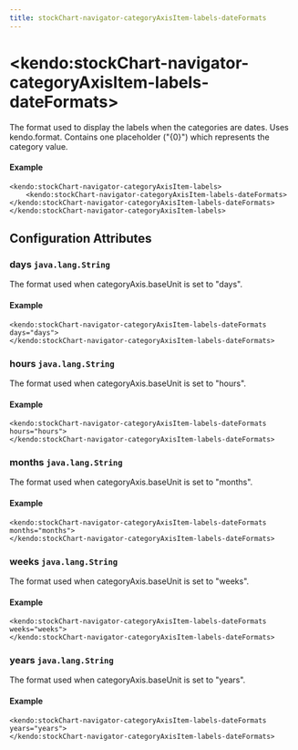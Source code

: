 ```yaml
---
title: stockChart-navigator-categoryAxisItem-labels-dateFormats
---
```


# \<kendo:stockChart-navigator-categoryAxisItem-labels-dateFormats\>

The format used to display the labels when the categories are dates. Uses kendo.format. Contains one placeholder ("{0}") which represents the category value.

#### Example
    <kendo:stockChart-navigator-categoryAxisItem-labels>
        <kendo:stockChart-navigator-categoryAxisItem-labels-dateFormats></kendo:stockChart-navigator-categoryAxisItem-labels-dateFormats>
    </kendo:stockChart-navigator-categoryAxisItem-labels>

## Configuration Attributes

### days `java.lang.String`

The format used when categoryAxis.baseUnit is set to "days".

#### Example
    <kendo:stockChart-navigator-categoryAxisItem-labels-dateFormats days="days">
    </kendo:stockChart-navigator-categoryAxisItem-labels-dateFormats>

### hours `java.lang.String`

The format used when categoryAxis.baseUnit is set to "hours".

#### Example
    <kendo:stockChart-navigator-categoryAxisItem-labels-dateFormats hours="hours">
    </kendo:stockChart-navigator-categoryAxisItem-labels-dateFormats>

### months `java.lang.String`

The format used when categoryAxis.baseUnit is set to "months".

#### Example
    <kendo:stockChart-navigator-categoryAxisItem-labels-dateFormats months="months">
    </kendo:stockChart-navigator-categoryAxisItem-labels-dateFormats>

### weeks `java.lang.String`

The format used when categoryAxis.baseUnit is set to "weeks".

#### Example
    <kendo:stockChart-navigator-categoryAxisItem-labels-dateFormats weeks="weeks">
    </kendo:stockChart-navigator-categoryAxisItem-labels-dateFormats>

### years `java.lang.String`

The format used when categoryAxis.baseUnit is set to "years".

#### Example
    <kendo:stockChart-navigator-categoryAxisItem-labels-dateFormats years="years">
    </kendo:stockChart-navigator-categoryAxisItem-labels-dateFormats>

